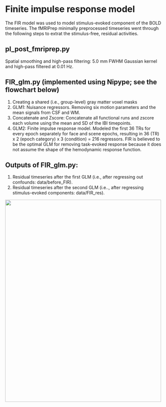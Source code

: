 # Finite impulse response model 
The FIR model was used to model stimulus-evoked component of the BOLD timeseries. The fMRIPrep minimally preprocessed timeseries went through the following steps to extrat the stimulus-free, residual activities. 
## pl_post_fmriprep.py
Spatial smoothing and high-pass filtering: 5.0 mm FWHM Gaussian kernel and high-pass filtered at 0.01 Hz.
## FIR_glm.py (implemented using Nipype; see the flowchart below)
1. Creating a shared (i.e., group-level) gray matter voxel masks 
2. GLM1: Nuisance regressors. Removing six motion parameters and the mean signals from CSF and WM. 
3. Concatenate and Zscore: Concatenate all functional runs and zscore each volume using the mean and SD of the IBI timepoints. 
4. GLM2: Finite impulse response model. Modeled the first 36 TRs for every epoch separately for face and scene epochs, resulting in 36 (TR) x 2 (epoch category) x 3 (condition) = 216 regressors. FIR is believed to be the optimal GLM for removing task-evoked response because it does not assume the shape of the hemodynamic response function.
## Outputs of FIR_glm.py: 
1. Residual timeseries after the first GLM (i.e., after regressing out confounds: data/before_FIR). 
2. Residual timeseries after the second GLM (i.e.., after regressing stimulus-evoked components: data/FIR_res). 


<img src="https://user-images.githubusercontent.com/63365201/166166948-3820b0cc-1eb7-4a17-a31f-e16386a2c794.PNG" width="500" height="650">
